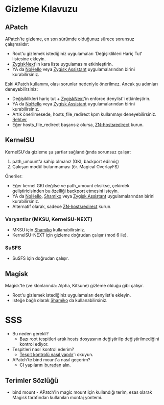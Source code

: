 # Gizleme Kılavuzu

## APatch

APatch'te gizleme, [en son sürümde](https://github.com/bmax121/APatch/releases/latest) olduğunuz sürece sorunsuz çalışmalıdır:

- Root'u gizlemek istediğiniz uygulamaları 'Değişiklikleri Hariç Tut' listesine ekleyin.
- [ZygiskNext](https://github.com/Dr-TSNG/ZygiskNext)'in kara liste uygulamasını etkinleştirin.
- YA da [NoHello](https://github.com/MhmRdd/NoHello) veya [Zygisk Assistant](https://github.com/snake-4/Zygisk-Assistant) uygulamalarından birini kurabilirsiniz.

Eski APatch kullanımı, olası sorunlar nedeniyle önerilmez. Ancak şu adımları deneyebilirsiniz:

- Değişiklikleri hariç tut + [ZygiskNext](https://github.com/Dr-TSNG/ZygiskNext)'in enforce denylist'i etkinleştirin.
- YA da [NoHello](https://github.com/MhmRdd/NoHello) veya [Zygisk Assistant](https://github.com/snake-4/Zygisk-Assistant) uygulamalarından birini kurabilirsiniz.
- Artık önerilmesede, hosts_file_redirect kpm kullanmayı deneyebilirsiniz. [Rehber](https://github.com/bindhosts/bindhosts/issues/3)
- Eğer hosts_file_redirect başarısız olursa, [ZN-hostsredirect](https://github.com/aviraxp/ZN-hostsredirect/releases) kurun.

## KernelSU

KernelSU'da gizleme şu şartlar sağlandığında sorunsuz çalışır:

1. path_umount'a sahip olmanız (GKI, backport edilmiş)
2. Çakışan modül bulunmaması (ör. Magical OverlayFS)

Öneriler:

- Eğer kernel GKI değilse ve path_umount eksikse, çekirdek geliştiricisinden [bu özelliği backport etmesini](https://github.com/tiann/KernelSU/pull/1464) isteyin.
- YA da [NoHello](https://github.com/MhmRdd/NoHello), [Shamiko](https://github.com/LSPosed/LSPosed.github.io/releases/) veya [Zygisk Assistant](https://github.com/snake-4/Zygisk-Assistant) uygulamalarından birini kurabilirsiniz.
- Alternatif olarak, sadece [ZN-hostsredirect](https://github.com/aviraxp/ZN-hostsredirect/releases) kurun.

### Varyantlar (MKSU, KernelSU-NEXT)

- MKSU için [Shamiko](https://github.com/LSPosed/LSPosed.github.io/releases/) kullanabilirsiniz.
- KernelSU-NEXT için gizleme doğrudan çalışır (mod 6 ile).

### SuSFS

- SuSFS için doğrudan çalışır.

## Magisk

Magisk'te (ve klonlarında: Alpha, Kitsune) gizleme olduğu gibi çalışır.

- Root'u gizlemek istediğiniz uygulamaları denylist'e ekleyin.
- İsteğe bağlı olarak [Shamiko](https://github.com/LSPosed/LSPosed.github.io/releases/) da kullanabilirsiniz.

# SSS

- Bu neden gerekli?
  - Bazı root tespitleri artık hosts dosyasının değiştirilip değiştirilmediğini kontrol ediyor.
- Tespitleri nasıl kontrol ederim?
  - [Tespit kontrolü nasıl yapılır](https://github.com/bindhosts/bindhosts/issues/4)'ı okuyun.
- APatch'te bind mount'a nasıl geçerim?
  - CI yapılarını [buradan](https://nightly.link/bmax121/APatch/workflows/build/main/APatch) alın.

## Terimler Sözlüğü

- bind mount - APatch'in magic mount için kullandığı terim, esas olarak Magisk tarafından kullanılan montaj yöntemi.
